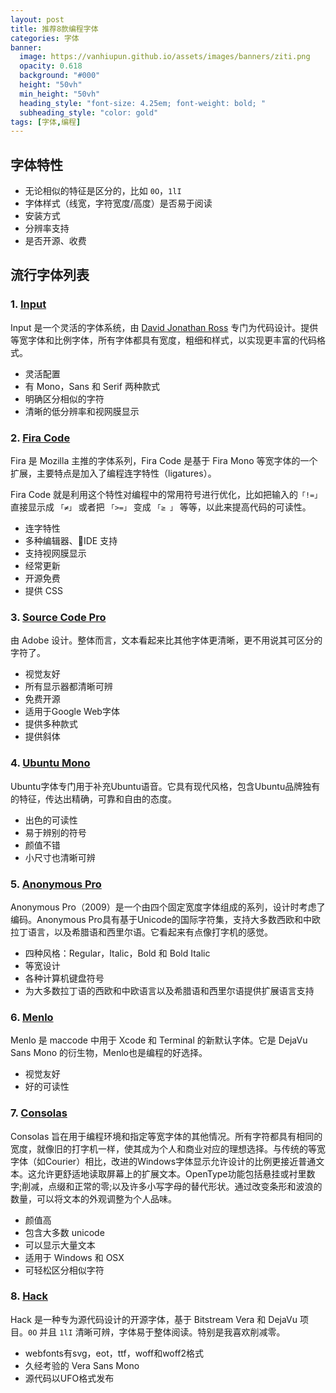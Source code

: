 ```yaml
---
layout: post
title: 推荐8款编程字体
categories: 字体
banner:
  image: https://vanhiupun.github.io/assets/images/banners/ziti.png
  opacity: 0.618
  background: "#000"
  height: "50vh"
  min_height: "50vh"
  heading_style: "font-size: 4.25em; font-weight: bold; "
  subheading_style: "color: gold"
tags: [字体,编程]
---
```


## 字体特性

- 无论相似的特征是区分的，比如 `0O`，`1lI`
- 字体样式（线宽，字符宽度/高度）是否易于阅读
- 安装方式
- 分辨率支持
- 是否开源、收费

## 流行字体列表

### 1. [Input](http://input.fontbureau.com/)

Input 是一个灵活的字体系统，由 [David Jonathan Ross](http://www.djr.com/) 专门为代码设计。提供等宽字体和比例字体，所有字体都具有宽度，粗细和样式，以实现更丰富的代码格式。

- 灵活配置
- 有 Mono，Sans 和 Serif 两种款式
- 明确区分相似的字符
- 清晰的低分辨率和视网膜显示

### 2. [Fira Code](https://github.com/tonsky/FiraCode)

Fira 是 Mozilla 主推的字体系列，Fira Code 是基于 Fira Mono 等宽字体的一个扩展，主要特点是加入了编程连字特性（ligatures）。

Fira Code 就是利用这个特性对编程中的常用符号进行优化，比如把输入的`「!=」` 直接显示成 `「≠」` 或者把 `「>=」` 变成 `「≥ 」` 等等，以此来提高代码的可读性。

- 连字特性
- 多种编辑器、IDE 支持
- 支持视网膜显示
- 经常更新
- 开源免费
- 提供 CSS

### 3. [Source Code Pro](https://github.com/adobe-fonts/source-code-pro)

由 Adobe 设计。整体而言，文本看起来比其他字体更清晰，更不用说其可区分的字符了。

- 视觉友好
- 所有显示器都清晰可辨
- 免费开源
- 适用于Google Web字体
- 提供多种款式
- 提供斜体

### 4. [Ubuntu Mono](https://design.ubuntu.com/font/)

Ubuntu字体专门用于补充Ubuntu语音。它具有现代风格，包含Ubuntu品牌独有的特征，传达出精确，可靠和自由的态度。

- 出色的可读性
- 易于辨别的符号
- 颜值不错
- 小尺寸也清晰可辨

### 5. [Anonymous Pro](https://www.marksimonson.com/fonts/view/anonymous-pro)

Anonymous Pro（2009）是一个由四个固定宽度字体组成的系列，设计时考虑了编码。Anonymous Pro具有基于Unicode的国际字符集，支持大多数西欧和中欧拉丁语言，以及希腊语和西里尔语。它看起来有点像打字机的感觉。

- 四种风格：Regular，Italic，Bold 和 Bold Italic
- 等宽设计
- 各种计算机键盘符号
- 为大多数拉丁语的西欧和中欧语言以及希腊语和西里尔语提供扩展语言支持

### 6. [Menlo](https://github.com/hbin/top-programming-fonts/blob/master/Menlo-Regular.ttf)

Menlo 是 maccode 中用于 Xcode 和 Terminal 的新默认字体。它是 DejaVu Sans Mono 的衍生物，Menlo也是编程的好选择。

- 视觉友好
- 好的可读性

### 7. [Consolas](https://docs.microsoft.com/zh-cn/typography/font-list/consolas)

Consolas 旨在用于编程环境和指定等宽字体的其他情况。所有字符都具有相同的宽度，就像旧的打字机一样，使其成为个人和商业对应的理想选择。与传统的等宽字体（如Courier）相比，改进的Windows字体显示允许设计的比例更接近普通文本。这允许更舒适地读取屏幕上的扩展文本。OpenType功能包括悬挂或衬里数字;削减，点缀和正常的零;以及许多小写字母的替代形状。通过改变条形和波浪的数量，可以将文本的外观调整为个人品味。

- 颜值高
- 包含大多数 unicode
- 可以显示大量文本
- 适用于 Windows 和 OSX
- 可轻松区分相似字符

### 8. [Hack](https://github.com/source-foundry/Hack)

Hack 是一种专为源代码设计的开源字体，基于 Bitstream Vera 和 DejaVu 项目。`0O` 并且 `1lI` 清晰可辨，字体易于整体阅读。特别是我喜欢削减零。

- webfonts有svg，eot，ttf，woff和woff2格式
- 久经考验的 Vera Sans Mono
- 源代码以UFO格式发布

